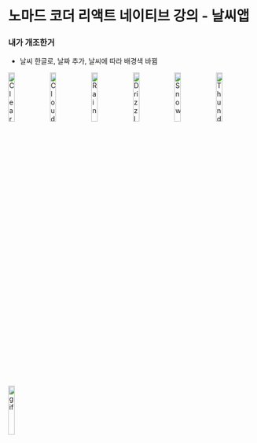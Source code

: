 # 노마드 코더 리액트 네이티브 강의 - 날씨앱
### 내가 개조한거
* 날씨 한글로, 날짜 추가, 날씨에 따라 배경색 바뀜

<img src="https://user-images.githubusercontent.com/77336125/183897635-6dd841e3-99a2-49d7-90e6-abf7c8c312c7.png" width="16%" title="맑음" alt="Clear" /> <img src="https://user-images.githubusercontent.com/77336125/183898269-fe978ec1-76de-4785-8533-f41e73e512ad.png" width="16%" title="흐림" alt="Clouds" /> <img src="https://user-images.githubusercontent.com/77336125/183898701-ae3d5896-9ed8-40a3-88f4-c46cf10d0ad5.png" width="16%" title="비" alt="Rain" /> <img src="https://user-images.githubusercontent.com/77336125/183898814-c9d9512d-eed9-4b56-bb80-7852d25f1ba8.png" width="16%" title="이슬비" alt="Drizzle" /> <img src="https://user-images.githubusercontent.com/77336125/183898973-c8e55307-cec2-4ff7-a51a-1a88ad15fdda.png" width="16%" title="눈" alt="Snow" /> <img src="https://user-images.githubusercontent.com/77336125/183899065-b8ba81c9-26cc-4692-867f-3b470cb90dc2.png" width="16%" title="뇌우" alt="Thunderstorm" />

<img src="https://user-images.githubusercontent.com/77336125/183899610-08936a23-5939-4e48-b641-de3e8873ca68.gif" width="16%" title="gif" alt="gif" />
